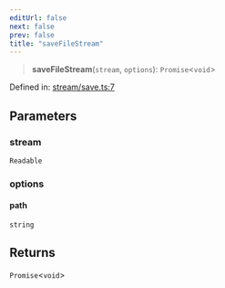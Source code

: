 ```yaml
---
editUrl: false
next: false
prev: false
title: "saveFileStream"
---
```


> **saveFileStream**(`stream`, `options`): `Promise`\<`void`\>

Defined in: [stream/save.ts:7](https://github.com/datisthq/dpkit/blob/5891634de8175d14853313e208ffbae144fd78eb/file/stream/save.ts#L7)

## Parameters

### stream

`Readable`

### options

#### path

`string`

## Returns

`Promise`\<`void`\>
